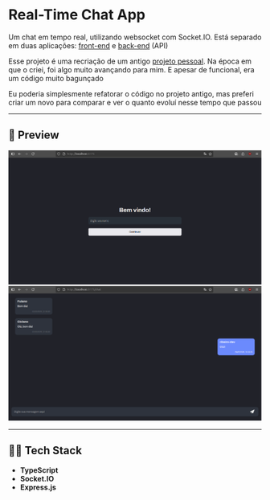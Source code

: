 # Real-Time Chat App

Um chat em tempo real, utilizando websocket com Socket.IO. Está separado em duas aplicações: [front-end](https://github.com/ribeiro-dev/realtime-chat-fe) e [back-end](https://github.com/ribeiro-dev/realtime-chat-api) (API)

Esse projeto é uma recriação de um antigo [projeto pessoal](https://github.com/ribeiro-dev/chat-realtime). Na época em que o criei, foi algo muito avançando para mim. E apesar de funcional, era um código muito bagunçado

Eu poderia simplesmente refatorar o código no projeto antigo, mas preferi criar um novo para comparar e ver o quanto evoluí nesse tempo que passou

---

## 📸 Preview

![Login Page Screenshot](./screenshots/login.png)
![Chat Page Screenshot](./screenshots/chat.png)

---

## 🧑‍💻 Tech Stack

- **TypeScript**
- **Socket.IO**
- **Express.js**

